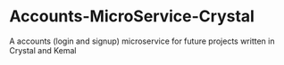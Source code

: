 # Accounts-MicroService-Crystal
A accounts (login and signup) microservice for future projects written in Crystal and Kemal
